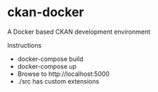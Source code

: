 # ckan-docker

A Docker based CKAN development environment

Instructions
- docker-compose build
- docker-compose up
- Browse to http://localhost:5000
- ./src has custom extensions
